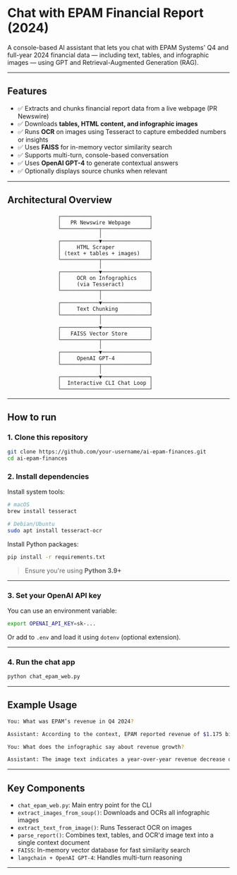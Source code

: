 
# Chat with EPAM Financial Report (2024)

A console-based AI assistant that lets you chat with EPAM Systems' Q4 and full-year 2024 financial data — including text, tables, and infographic images — using GPT and Retrieval-Augmented Generation (RAG).

---

## Features

- ✅ Extracts and chunks financial report data from a live webpage (PR Newswire)
- ✅ Downloads **tables, HTML content, and infographic images**
- ✅ Runs **OCR** on images using Tesseract to capture embedded numbers or insights
- ✅ Uses **FAISS** for in-memory vector similarity search
- ✅ Supports multi-turn, console-based conversation
- ✅ Uses **OpenAI GPT-4** to generate contextual answers
- ✅ Optionally displays source chunks when relevant

---

## Architectural Overview

```
                ┌────────────────────────────┐
                │   PR Newswire Webpage      │
                └────────────┬───────────────┘
                             │
                ┌────────────▼───────────────┐
                │     HTML Scraper           │
                │ (text + tables + images)   │
                └────────────┬───────────────┘
                             │
                ┌────────────▼───────────────┐
                │     OCR on Infographics    │
                │     (via Tesseract)        │
                └────────────┬───────────────┘
                             │
                ┌────────────▼───────────────┐
                │     Text Chunking          │
                └────────────┬───────────────┘
                             │
                ┌────────────▼───────────────┐
                │   FAISS Vector Store       │
                └────────────┬───────────────┘
                             │
                ┌────────────▼───────────────┐
                │     OpenAI GPT-4           │
                └────────────┬───────────────┘
                             │
                ┌────────────▼───────────────┐
                │  Interactive CLI Chat Loop │
                └────────────────────────────┘
```

---

## How to run

### 1. Clone this repository

```bash
git clone https://github.com/your-username/ai-epam-finances.git
cd ai-epam-finances
```

### 2. Install dependencies

Install system tools:

```bash
# macOS
brew install tesseract

# Debian/Ubuntu
sudo apt install tesseract-ocr
```

Install Python packages:

```bash
pip install -r requirements.txt
```

> Ensure you're using **Python 3.9+**

---

### 3. Set your OpenAI API key

You can use an environment variable:

```bash
export OPENAI_API_KEY=sk-...
```

Or add to `.env` and load it using `dotenv` (optional extension).

---

### 4. Run the chat app

```bash
python chat_epam_web.py
```

---

## Example Usage

```bash
You: What was EPAM’s revenue in Q4 2024?

Assistant: According to the context, EPAM reported revenue of $1.175 billion in Q4 2024. This figure was originally listed as "1,175,000" in a table marked "in thousands".

You: What does the infographic say about revenue growth?

Assistant: The image text indicates a year-over-year revenue decrease of 4.4% for Q4 2024.
```

---

## Key Components

- `chat_epam_web.py`: Main entry point for the CLI
- `extract_images_from_soup()`: Downloads and OCRs all infographic images
- `extract_text_from_image()`: Runs Tesseract OCR on images
- `parse_report()`: Combines text, tables, and OCR'd image text into a single context document
- `FAISS`: In-memory vector database for fast similarity search
- `langchain + OpenAI GPT-4`: Handles multi-turn reasoning

---
